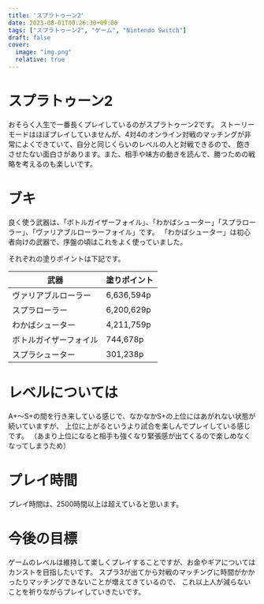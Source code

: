 ```yaml
---
title: 'スプラトゥーン2'
date: 2023-08-01T00:26:30+09:00
tags: ["スプラトゥーン2", "ゲーム", "Nintendo Switch"]
draft: false
cover:
  image: "img.png"
  relative: true
---
```


# スプラトゥーン2
おそらく人生で一番長くプレイしているのがスプラトゥーン2です。
ストーリーモードはほぼプレイしていませんが、4対4のオンライン対戦のマッチングが非常によくできていて、自分と同じくらいのレベルの人と対戦できるので、
飽きさせたない面白さがあります。また、相手や味方の動きを読んで、勝つための戦略を考えるのも楽しいです。

# ブキ
良く使う武器は、「ボトルガイザーフォイル」、「わかばシューター」「スプラローラー」、「ヴァリアブルローラーフォイル」です。
「わかばシューター」は初心者向けの武器で、序盤の頃はこれをよく使っていました。

それぞれの塗りポイントは下記です。

| 武器 | 塗りポイント |
| ---- | ---- |
| ヴァリアブルローラー | 6,636,594p |
| スプラローラー | 6,200,629p |
| わかばシューター | 4,211,759p |
| ボトルガイザーフォイル | 744,678p |
| スプラシューター | 301,238p |

# レベルについては
A+～S+の間を行き来している感じで、なかなかS+の上位にはあがれない状態が続いていますが、
上位に上がるというより試合を楽しんでプレイしている感じです。
（あまり上位になると相手も強くなり緊張感が出てくるので楽しめなくなってしまうため）

# プレイ時間
プレイ時間は、2500時間以上は超えていると思います。

# 今後の目標
ゲームのレベルは維持して楽しくプレイすることですが、お金やギアについてはカンストを目指したいです。
スプラ3が出てから対戦のマッチングに時間がかかったりマッチングできないことが増えてきているので、
これ以上人が減らないことを祈りながらプレイしていきたいです。
